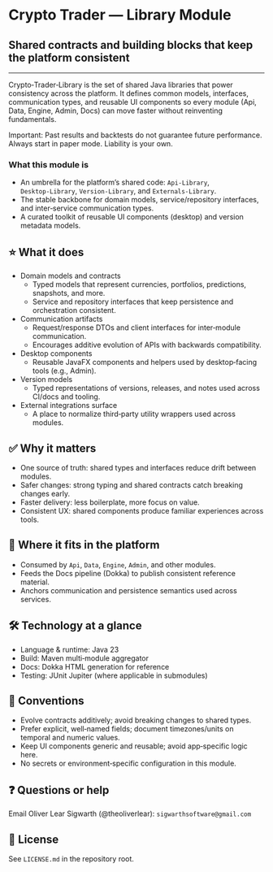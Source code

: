 # Crypto Trader — Library Module
## Shared contracts and building blocks that keep the platform consistent

---

Crypto‑Trader‑Library is the set of shared Java libraries that power
consistency across the platform. It defines common models, interfaces, 
communication types, and reusable UI components so every module (Api, Data,
Engine, Admin, Docs) can move faster without reinventing fundamentals.

Important: Past results and backtests do not guarantee future performance. 
Always start in paper mode. Liability is your own.

### What this module is
- An umbrella for the platform’s shared code: `Api‑Library`, `Desktop‑Library`,
  `Version‑Library`, and `Externals‑Library`.
- The stable backbone for domain models, service/repository interfaces, and 
  inter‑service communication types.
- A curated toolkit of reusable UI components (desktop) and version metadata 
  models.

## ⭐️ What it does
- Domain models and contracts
  - Typed models that represent currencies, portfolios, predictions, 
    snapshots, and more.
  - Service and repository interfaces that keep persistence and orchestration 
    consistent.
- Communication artifacts
  - Request/response DTOs and client interfaces for inter‑module communication.
  - Encourages additive evolution of APIs with backwards compatibility.
- Desktop components
  - Reusable JavaFX components and helpers used by desktop‑facing tools (e.g.,
    Admin).
- Version models
  - Typed representations of versions, releases, and notes used across CI/docs
    and tooling.
- External integrations surface
  - A place to normalize third‑party utility wrappers used across modules.

## ✅ Why it matters
- One source of truth: shared types and interfaces reduce drift between 
  modules.
- Safer changes: strong typing and shared contracts catch breaking changes
  early.
- Faster delivery: less boilerplate, more focus on value.
- Consistent UX: shared components produce familiar experiences across tools.

## 🔗 Where it fits in the platform
- Consumed by `Api`, `Data`, `Engine`, `Admin`, and other modules.
- Feeds the Docs pipeline (Dokka) to publish consistent reference material.
- Anchors communication and persistence semantics used across services.

## 🛠️ Technology at a glance
- Language & runtime: Java 23
- Build: Maven multi‑module aggregator
- Docs: Dokka HTML generation for reference
- Testing: JUnit Jupiter (where applicable in submodules)

## 📝 Conventions
- Evolve contracts additively; avoid breaking changes to shared types.
- Prefer explicit, well‑named fields; document timezones/units on temporal and
  numeric values.
- Keep UI components generic and reusable; avoid app‑specific logic here.
- No secrets or environment‑specific configuration in this module.

## ❓ Questions or help
Email Oliver Lear Sigwarth (@theoliverlear): `sigwarthsoftware@gmail.com`

## 📄 License
See `LICENSE.md` in the repository root.
